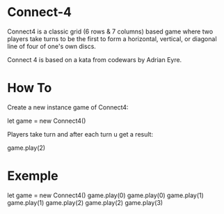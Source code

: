 # Connect-4
Connect4 is a classic grid (6 rows &amp; 7 columns) based game where two players take turns to be the first to form a horizontal, vertical, or diagonal line of four of one's own discs.

Connect 4 is based on a kata from codewars by Adrian Eyre.


# How To
Create a new instance game of Connect4:

let game = new Connect4()
  
Players take turn and after each turn u get a result:

game.play(2)

# Exemple
let game = new Connect4() 
game.play(0)
game.play(0)
game.play(1)
game.play(1)
game.play(2)
game.play(2)
game.play(3)
